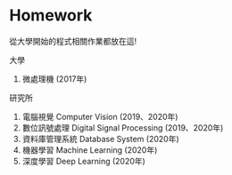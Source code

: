 # Homework
從大學開始的程式相關作業都放在這!

大學
1. 微處理機 (2017年)

研究所
1. 電腦視覺 Computer Vision (2019、2020年)
2. 數位訊號處理 Digital Signal Processing (2019、2020年)
3. 資料庫管理系統 Database System (2020年)
4. 機器學習 Machine Learning (2020年)
5. 深度學習 Deep Learning (2020年)
